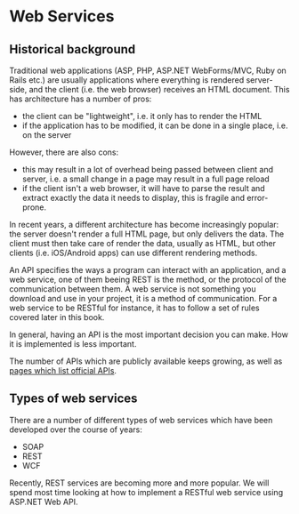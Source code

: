 # Web Services

## Historical background

Traditional web applications (ASP, PHP, ASP.NET WebForms/MVC, Ruby on Rails etc.) are usually applications where everything is rendered server-side, and the client (i.e. the web browser) receives an HTML document. This has architecture has a number of pros:

* the client can be "lightweight", i.e. it only has to render the HTML
* if the application has to be modified, it can be done in a single place, i.e. on the server

However, there are also cons:

* this may result in a lot of overhead being passed between client and server, i.e. a small change in a page may result in a full page reload
* if the client isn't a web browser, it will have to parse the result and extract exactly the data it needs to display, this is fragile and error-prone.

In recent years, a different architecture has become increasingly popular: the server doesn't render a full HTML page, but only delivers the data. The client must then take care of render the data, usually as HTML, but other clients (i.e. iOS/Android apps) can use different rendering methods.

An API specifies the ways a program can interact with an application, and a web service, one of them beeing REST is the method, or the protocol of the communication between them. A web service is not something you download and use in your project, it is a method of communication. For a web service to be RESTful for instance, it has to follow a set of rules covered later in this book.

In general, having an API is the most important decision you can make. How it is implemented is less important.

The number of APIs which are publicly available keeps growing, as well as [pages which list official APIs](http://www.reddit.com/r/programming/comments/2dq2im/a_page_listing_apis_in_iceland_are_there_similar/).

## Types of web services

There are a number of different types of web services which have been developed over the course of years:

* SOAP
* REST
* WCF

Recently, REST services are becoming more and more popular. We will spend most time looking at how to implement a RESTful web service using ASP.NET Web API.
